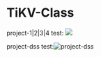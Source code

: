 # TiKV-Class

project-1|2|3|4 test: ![](https://github.com/Rustin-Liu/TiKV-Class/workflows/TiKV-Class-Main/badge.svg)

project-dss test:![project-dss](https://github.com/Rustin-Liu/TiKV-Class/workflows/TiKV-Class-DSS/badge.svg)